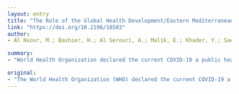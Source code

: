 ```yaml
---
layout: entry
title: "The Role of the Global Health Development/Eastern Mediterranean Public Health Network and the Eastern Mediterranean Field Epidemiology Training Programs in Preparedness for COVID-19"
link: "https://doi.org/10.2196/18503"
author:
- Al Nsour, M.; Bashier, H.; Al Serouri, A.; Malik, E.; Khader, Y.; Saeed, K.; Ikram, A.; Abdalla, A. M.; Belalia, A.; Assarag, B.; Baig, M. A.; Almudarra, S.; Arqoub, K.; Osman, S.; Abu-Khader, I.; Shalabi, D.; Majeed, Y.

summary:
- "World Health Organization declared the current COVID-19 a public health emergency of international concern on January 30, 2020. Countries in the Eastern Mediterranean Region (EMR) have a high vulnerability and variable capacity to respond to outbreaks. Some countries remain ill-equipped, have poor diagnostic capacity, and are in need of further capacity development in response to public health threats."

original:
- "The World Health Organization (WHO) declared the current COVID-19 a public health emergency of international concern on January 30, 2020. Countries in the Eastern Mediterranean Region (EMR) have a high vulnerability and variable capacity to respond to outbreaks. Many of these countries addressed the need for increasing capacity in the areas of surveillance and rapid response to public health threats. Moreover, countries addressed the need for communication strategies that direct the public to actions for self- and community protection. This viewpoint article aims to highlight the contribution of the Global Health Development (GHD)/Eastern Mediterranean Public Health Network (EMPHNET) and the EMR's Field Epidemiology Training Program (FETPs) to prepare for and respond to the current COVID-19 threat. GHD/EMPHNET has the scientific expertise to contribute to elevating the level of country alert and preparedness in the EMR and to provide technical support through health promotion, training and training materials, guidelines, coordination, and communication. The FETPs are currently actively participating in surveillance and screening at the ports of entry, development of communication materials and guidelines, and sharing information to health professionals and the public. However, some countries remain ill-equipped, have poor diagnostic capacity, and are in need of further capacity development in response to public health threats. It is essential that GHD/EMPHNET and FETPs continue building the capacity to respond to COVID-19 and intensify support for preparedness and response to public health emergencies."
---
```


